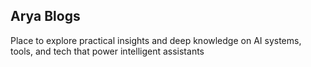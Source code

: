 ## Arya Blogs

Place to explore practical insights and deep knowledge on AI systems, tools, and tech that power intelligent assistants